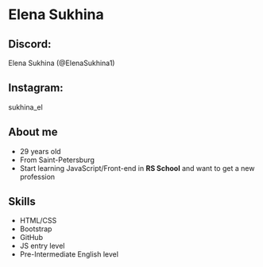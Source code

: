 # Elena Sukhina

## Discord:
Elena Sukhina (@ElenaSukhina1)
## Instagram:
sukhina_el

## About me

* 29 years old
* From Saint-Petersburg
* Start learning JavaScript/Front-end in **RS School** and want to get a new profession

## Skills

* HTML/CSS
* Bootstrap
* GitHub
* JS entry level
* Pre-Intermediate English level 
